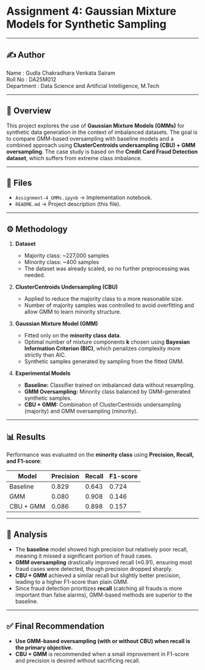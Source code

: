 # Assignment 4: Gaussian Mixture Models for Synthetic Sampling

---

## ✍️ Author
Name : Gudla Chakradhara Venkata Sairam  
Roll No : DA25M012  
Department : Data Science and Artificial Intelligence, M.Tech  

---

## 📌 Overview
This project explores the use of **Gaussian Mixture Models (GMMs)** for synthetic data generation in the context of imbalanced datasets. The goal is to compare GMM-based oversampling with baseline models and a combined approach using **ClusterCentroids undersampling (CBU) + GMM oversampling**. The case study is based on the **Credit Card Fraud Detection dataset**, which suffers from extreme class imbalance.

---

## 📂 Files
- `Assignment-4_GMMs.ipynb` → Implementation notebook.  
- `README.md` → Project description (this file).

---

## ⚙️ Methodology
1. **Dataset**
   - Majority class: ~227,000 samples  
   - Minority class: ~400 samples  
   - The dataset was already scaled, so no further preprocessing was needed.

2. **ClusterCentroids Undersampling (CBU)**
   - Applied to reduce the majority class to a more reasonable size.
   - Number of majority samples was controlled to avoid overfitting and allow GMM to learn minority structure.

3. **Gaussian Mixture Model (GMM)**
   - Fitted only on the **minority class data**.
   - Optimal number of mixture components **k** chosen using **Bayesian Information Criterion (BIC)**, which penalizes complexity more strictly than AIC.
   - Synthetic samples generated by sampling from the fitted GMM.

4. **Experimental Models**
   - **Baseline:** Classifier trained on imbalanced data without resampling.  
   - **GMM Oversampling:** Minority class balanced by GMM-generated synthetic samples.  
   - **CBU + GMM:** Combination of ClusterCentroids undersampling (majority) and GMM oversampling (minority).  

---

## 📊 Results
Performance was evaluated on the **minority class** using **Precision, Recall, and F1-score**:

| Model     | Precision | Recall  | F1-score |
|-----------|-----------|---------|----------|
| Baseline  | 0.829     | 0.643   | 0.724    |
| GMM       | 0.080     | 0.908   | 0.146    |
| CBU + GMM | 0.086     | 0.898   | 0.157    |

---

## 🔎 Analysis
- The **baseline** model showed high precision but relatively poor recall, meaning it missed a significant portion of fraud cases.  
- **GMM oversampling** drastically improved recall (≈0.91), ensuring most fraud cases were detected, though precision dropped sharply.  
- **CBU + GMM** achieved a similar recall but slightly better precision, leading to a higher F1-score than plain GMM.  
- Since fraud detection prioritizes **recall** (catching all frauds is more important than false alarms), GMM-based methods are superior to the baseline.  

---

## ✅ Final Recommendation
- **Use GMM-based oversampling (with or without CBU) when recall is the primary objective.**  
- **CBU + GMM** is recommended when a small improvement in F1-score and precision is desired without sacrificing recall.  
